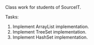 Class work for students of SourceIT.

Tasks:

1. Implement ArrayList implementation. 
2. Implement TreeSet implementation.
3. Implement HashSet implementation.